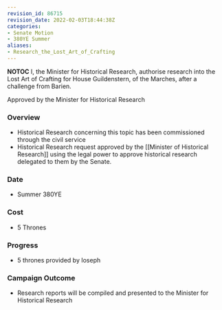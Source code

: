 ```yaml
---
revision_id: 86715
revision_date: 2022-02-03T18:44:38Z
categories:
- Senate Motion
- 380YE Summer
aliases:
- Research_the_Lost_Art_of_Crafting
---
```



__NOTOC__
I, the Minister for Historical Research, authorise research into the Lost Art of Crafting for House Guildenstern, of the Marches, after a challenge from Barien.

Approved by the Minister for Historical Research
### Overview
* Historical Research concerning this topic has been commissioned through the civil service
* Historical Research request approved by the [[Minister of Historical Research]] using the legal power to approve historical research delegated to them by the Senate.

### Date
* Summer 380YE

### Cost
* 5 Thrones

### Progress
* 5 thrones provided by Ioseph

### Campaign Outcome
* Research reports will be compiled and presented to the Minister for Historical Research